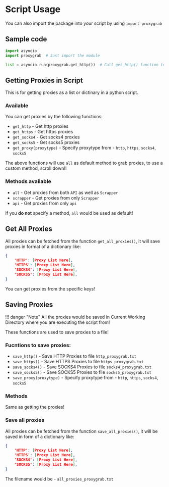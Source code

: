 # Script Usage

You can also import the package into your script by using `import proxygrab`

## Sample code

```py
import asyncio
import proxygrab  # Just import the module

list = asyncio.run(proxygrab.get_http())  # Call get_http() function to get http proxis in form of a list
```
## Getting Proxies in Script

This is for getting proxies as a list or dictinary in a python script.

### Available
You can get proxies by the following functions:

* `get_http` - Get http proxies
* `get_https` - Get https proxies
* `get_socks4` - Get socks4 proxies
* `get_socks5` - Get socks5 proxies
* `get_proxy(proxytype)` - Specify proxytype from - `http`, `https`, `socks4`, `socks5`

The above functions will use `all` as default method to grab proxies, to use a custom method, scroll down!!

### Methods available
* `all` - Get proxies from both `API` as well as `Scrapper`
* `scrapper` - Get proxies from only `Scrapper`
* `api` - Get proxies from only `api`

If you **do not** specify a method, `all` would be used as default!

## Get All Proxies
All proxies can be fetched from the function `get_all_proxies()`, it will save proxies in format of a dictionary like:
```json
{
    'HTTP': [Proxy List Here],
    'HTTPS': [Proxy List Here],
    'SOCKS4': [Proxy List Here],
    'SOCKS5': [Proxy List Here],
}
```
You can get proxies from the specific keys!

## Saving Proxies

!!! danger "Note"
    All the proxies would be saved in Current Working Directory where you are executing the script from!

These functions are used to save proxies to a file!

### Fucntions to save proxies:
* `save_http()` - Save HTTP Proxies to file `http_proxygrab.txt`
* `save_https()` - Save HTTPS Proxies to file `https_proxygrab.txt`
* `save_socks4()` - Save SOCKS4 Proxies to file `socks4_proxygrab.txt`
* `save_socks5()` - Save SOCKS5 Proxies to file `socks5_proxygrab.txt`
* `save_proxy(proxytype)` - Specify proxytype from - `http`, `https`, `socks4`, `socks5`

### Methods
Same as getting the proxies!

### Save all proxies
All proxies can be fetched from the function `save_all_proxies()`, it will be saved in form of a dictionary like:
```json
{
    'HTTP': [Proxy List Here],
    'HTTPS': [Proxy List Here],
    'SOCKS4': [Proxy List Here],
    'SOCKS5': [Proxy List Here],
}
```
The filename would be - `all_proxies_proxygrab.txt`
